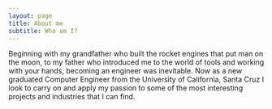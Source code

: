 ```yaml
---
layout: page
title: About me
subtitle: Who am I?
---
```


Beginning with my grandfather who built the rocket engines that put man on the moon, to my father who introduced me to the world of tools and working with your hands, becoming an engineer was inevitable. Now as a new graduated Computer Engineer from the University of California, Santa Cruz I look to carry on and apply my passion to some of the most interesting projects and industries that I can find. 
